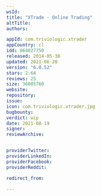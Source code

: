 ```yaml
---
wsId: 
title: "XTrade - Online Trading"
altTitle: 
authors:

appId: com.triviologic.xtrader
appCountry: cl
idd: 864027750
released: 2014-05-30
updated: 2021-06-20
version: "6.0.52"
stars: 2.64
reviews: 25
size: 36085760
website: 
repository: 
issue: 
icon: com.triviologic.xtrader.jpg
bugbounty: 
verdict: wip
date: 2021-08-19
signer: 
reviewArchive:


providerTwitter: 
providerLinkedIn: 
providerFacebook: 
providerReddit: 

redirect_from:

---
```


